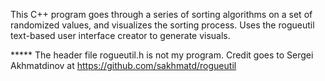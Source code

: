 This C++ program goes through a series of sorting algorithms on a set of randomized values, and visualizes
the sorting process. Uses the rogueutil text-based user interface creator to generate visuals.

***** The header file rogueutil.h is not my program. Credit goes to Sergei Akhmatdinov at https://github.com/sakhmatd/rogueutil